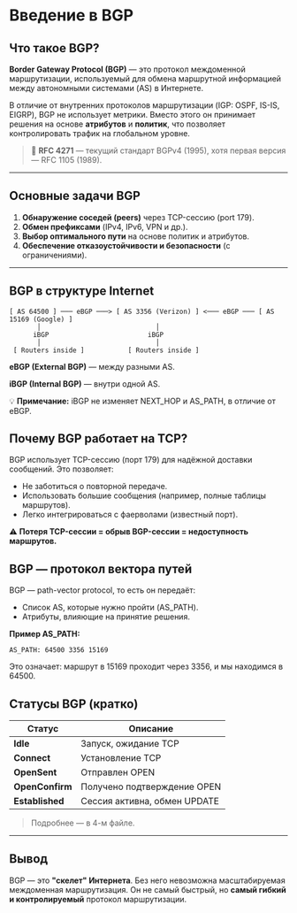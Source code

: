 # Введение в BGP

## Что такое BGP?

**Border Gateway Protocol (BGP)** — это протокол междоменной маршрутизации, используемый для обмена маршрутной информацией между автономными системами (AS) в Интернете.

В отличие от внутренних протоколов маршрутизации (IGP: OSPF, IS-IS, EIGRP), BGP не использует метрики. Вместо этого он принимает решения на основе **атрибутов** и **политик**, что позволяет контролировать трафик на глобальном уровне.

> 🔗 **RFC 4271** — текущий стандарт BGPv4 (1995), хотя первая версия — RFC 1105 (1989).

---

## Основные задачи BGP

1. **Обнаружение соседей (peers)** через TCP-сессию (port 179).
2. **Обмен префиксами** (IPv4, IPv6, VPN и др.).
3. **Выбор оптимального пути** на основе политик и атрибутов.
4. **Обеспечение отказоустойчивости и безопасности** (с ограничениями).

---

## BGP в структуре Internet

```text
[ AS 64500 ] ─── eBGP ───> [ AS 3356 (Verizon) ] <─── eBGP ─── [ AS 15169 (Google) ]
       │                             │
      iBGP                         iBGP
       │                             │
 [ Routers inside ]           [ Routers inside ]
```

**eBGP (External BGP)** — между разными AS.

**iBGP (Internal BGP)** — внутри одной AS.

💡 **Примечание:** iBGP не изменяет NEXT_HOP и AS_PATH, в отличие от eBGP.

## Почему BGP работает на TCP?
BGP использует TCP-сессию (порт 179) для надёжной доставки сообщений. Это позволяет:

- Не заботиться о повторной передаче.
- Использовать большие сообщения (например, полные таблицы маршрутов).
- Легко интегрироваться с фаерволами (известный порт).

⚠️ **Потеря TCP-сессии = обрыв BGP-сессии = недоступность маршрутов.**

## BGP — протокол вектора путей
BGP — path-vector protocol, то есть он передаёт:

- Список AS, которые нужно пройти (AS_PATH).
- Атрибуты, влияющие на принятие решения.

**Пример AS_PATH:**
```
AS_PATH: 64500 3356 15169
```
Это означает: маршрут в 15169 проходит через 3356, и мы находимся в 64500.


## Статусы BGP (кратко)

| Статус         | Описание                                  |
|----------------|-------------------------------------------|
| **Idle**       | Запуск, ожидание TCP                      |
| **Connect**    | Установление TCP                          |
| **OpenSent**   | Отправлен OPEN                            |
| **OpenConfirm**| Получено подтверждение OPEN               |
| **Established**| Сессия активна, обмен UPDATE              |

> Подробнее — в 4-м файле.

---

## Вывод

BGP — это **"скелет" Интернета**. Без него невозможна масштабируемая междоменная маршрутизация. Он не самый быстрый, но **самый гибкий и контролируемый** протокол маршрутизации.